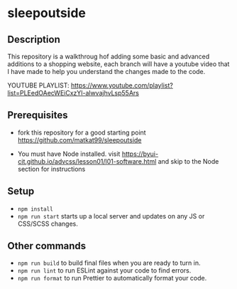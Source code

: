 # sleepoutside

## Description

This repository is a walkthroug hof adding some basic and advanced additions to a shopping website, each branch will have a youtube video that I have made to help you understand the changes made to the code. 

YOUTUBE PLAYLIST: https://www.youtube.com/playlist?list=PLEedOAecWEiCxzYl-alwvajhvLsp55Ars

## Prerequisites
- fork this repository for a good starting point https://github.com/matkat99/sleepoutside 

- You must have Node installed. visit https://byui-cit.github.io/advcss/lesson01/l01-software.html and skip to the Node section for instructions

## Setup

- `npm install`
- `npm run start` starts up a local server and updates on any JS or CSS/SCSS changes.

## Other commands

- `npm run build` to build final files when you are ready to turn in.
- `npm run lint` to run ESLint against your code to find errors.
- `npm run format` to run Prettier to automatically format your code.
